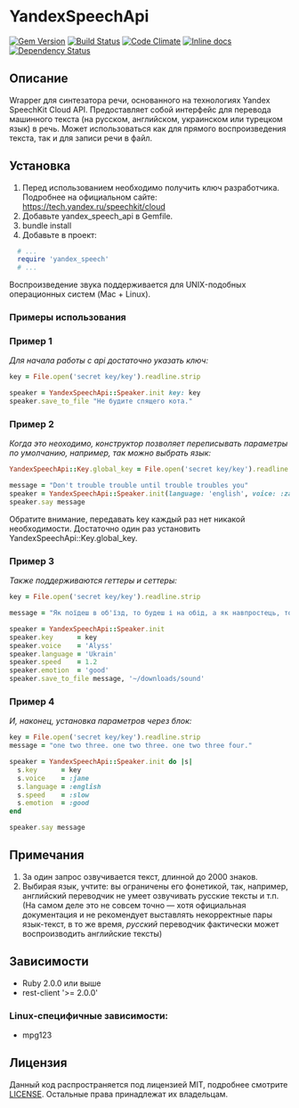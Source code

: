 # YandexSpeechApi

[![Gem Version](https://badge.fury.io/rb/yandex_speech_api.svg)](https://badge.fury.io/rb/yandex_speech_api)
[![Build Status](https://travis-ci.org/Medvedu/Yandex-Speech-API.svg?branch=master)](https://travis-ci.org/Medvedu/Yandex-Speech-API)
[![Code Climate](https://codeclimate.com/github/Medvedu/Yandex-Speech-API/badges/gpa.svg)](https://codeclimate.com/github/Medvedu/Yandex-Speech-API)
[![Inline docs](http://inch-ci.org/github/Medvedu/Yandex-Speech-API.svg?branch=master)](http://inch-ci.org/github/Medvedu/Yandex-Speech-API)
[![Dependency Status](https://gemnasium.com/badges/github.com/Medvedu/Yandex-Speech-API.svg)](https://gemnasium.com/github.com/Medvedu/Yandex-Speech-API)

## Описание

Wrapper для синтезатора речи, основанного на технологиях Yandex SpeechKit Cloud API.  Предоставляет собой интерфейс для перевода машинного текста (на русском,  английском, украинском или турецком язык) в речь. Может использоваться как для прямого  воспроизведения текста, так и для записи речи в файл.

## Установка

1. Перед использованием необходимо получить ключ разработчика. Подробнее на официальном сайте: https://tech.yandex.ru/speechkit/cloud
2. Добавьте yandex_speech_api в Gemfile.
3. bundle install 
4. Добавьте в проект:

```ruby
  # ...
  require 'yandex_speech'  
  # ... 
````

Воспроизведение звука поддерживается для UNIX-подобных операционных систем (Mac + Linux). 

### Примеры использования

### Пример 1

_Для начала работы с api достаточно указать ключ:_

```ruby
key = File.open('secret key/key').readline.strip

speaker = YandexSpeechApi::Speaker.init key: key
speaker.save_to_file "Не будите спящего кота."
```

### Пример 2

_Когда это неоходимо, конструктор позволяет переписывать параметры по умолчанию, например, так можно выбрать язык:_

```ruby
YandexSpeechApi::Key.global_key = File.open('secret key/key').readline.strip

message = "Don't trouble trouble until trouble troubles you"
speaker = YandexSpeechApi::Speaker.init(language: 'english', voice: :zahar, speed: 0.23)
speaker.say message
```

Обратите внимание, передавать key каждый раз нет никакой необходимости. Достаточно один раз установить YandexSpeechApi::Key.global_key.  

### Пример 3

_Также поддерживаются геттеры и сеттеры:_

```ruby
key = File.open('secret key/key').readline.strip

message = "Як поїдеш в об'їзд, то будеш і на обід, а як навпростець, то увечері."

speaker = YandexSpeechApi::Speaker.init
speaker.key      = key
speaker.voice    = 'Alyss'
speaker.language = 'Ukrain'
speaker.speed    = 1.2
speaker.emotion  = 'good'
speaker.save_to_file message, '~/downloads/sound'
```

### Пример 4

_И, наконец, установка параметров через блок:_

```ruby
key = File.open('secret key/key').readline.strip
message = "one two three. one two three. one two three four."

speaker = YandexSpeechApi::Speaker.init do |s|
  s.key      = key
  s.voice    = :jane
  s.language = :english
  s.speed    = :slow
  s.emotion  = :good
end

speaker.say message
```

## Примечания

1. За один запрос озвучивается текст, длинной до 2000 знаков.
2. Выбирая язык, учтите: вы ограничены его фонетикой, так, например, английский переводчик не умеет озвучивать русские тексты и т.п. (На самом деле это не совсем точно — хотя официальная документация и не рекомендует выставлять некорректные пары язык-текст, в то же время, _русский_ переводчик фактически может воспроизводить английские тексты)

## Зависимости

* Ruby 2.0.0 или выше
* rest-client   '>= 2.0.0'

### Linux-специфичные зависимости:

* mpg123

## Лицензия

Данный код распространяется под лицензией MIT, подробнее смотрите [LICENSE](./LICENSE). Остальные права принадлежат их владельцам.
